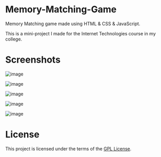 # Memory-Matching-Game
Memory Matching game made using HTML &amp; CSS &amp; JavaScript.

This is a mini-project I made for the Internet Technologies course in my college. 

# Screenshots

![image](https://user-images.githubusercontent.com/112116628/236453751-734ac7d2-a7e2-4f07-99df-161c4f3222d0.png)

![image](https://user-images.githubusercontent.com/112116628/236453815-cda48ddd-6626-46c3-b8f1-c22d574fef19.png)

![image](https://user-images.githubusercontent.com/112116628/236453932-98e61874-f59d-45a9-8dca-3f51aa117060.png)

![image](https://user-images.githubusercontent.com/112116628/236454030-d6bca65e-9234-421e-ac37-c3a0dfc4300e.png)

![image](https://user-images.githubusercontent.com/112116628/236456676-e3b80541-63ff-4c1c-879c-0a77121e1c42.png)


# License
This project is licensed under the terms of the [GPL License](LICENSE).
